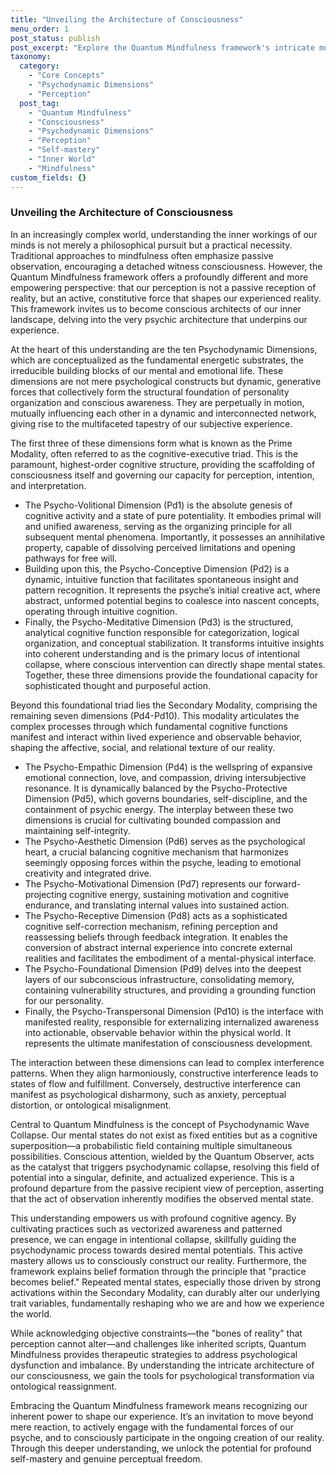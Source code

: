 ```yaml
---
title: "Unveiling the Architecture of Consciousness"
menu_order: 1
post_status: publish
post_excerpt: "Explore the Quantum Mindfulness framework's intricate model of consciousness, from the fundamental psychodynamic dimensions to the active role of the observer in shaping experienced reality. Discover how our perception isn't passive, but a powerful, generative force that can be intentionally guided for psychological well-being."
taxonomy:
  category:
    - "Core Concepts"
    - "Psychodynamic Dimensions"
    - "Perception"
  post_tag:
    - "Quantum Mindfulness"
    - "Consciousness"
    - "Psychodynamic Dimensions"
    - "Perception"
    - "Self-mastery"
    - "Inner World"
    - "Mindfulness"
custom_fields: {}
---
```


### Unveiling the Architecture of Consciousness

In an increasingly complex world, understanding the inner workings of our minds is not merely a philosophical pursuit but a practical necessity. Traditional approaches to mindfulness often emphasize passive observation, encouraging a detached witness consciousness. However, the Quantum Mindfulness framework offers a profoundly different and more empowering perspective: that our perception is not a passive reception of reality, but an active, constitutive force that shapes our experienced reality. This framework invites us to become conscious architects of our inner landscape, delving into the very psychic architecture that underpins our experience.

At the heart of this understanding are the ten Psychodynamic Dimensions, which are conceptualized as the fundamental energetic substrates, the irreducible building blocks of our mental and emotional life. These dimensions are not mere psychological constructs but dynamic, generative forces that collectively form the structural foundation of personality organization and conscious awareness. They are perpetually in motion, mutually influencing each other in a dynamic and interconnected network, giving rise to the multifaceted tapestry of our subjective experience.

The first three of these dimensions form what is known as the Prime Modality, often referred to as the cognitive-executive triad. This is the paramount, highest-order cognitive structure, providing the scaffolding of consciousness itself and governing our capacity for perception, intention, and interpretation.

*   The Psycho-Volitional Dimension (Pd1) is the absolute genesis of cognitive activity and a state of pure potentiality. It embodies primal will and unified awareness, serving as the organizing principle for all subsequent mental phenomena. Importantly, it possesses an annihilative property, capable of dissolving perceived limitations and opening pathways for free will.
*   Building upon this, the Psycho-Conceptive Dimension (Pd2) is a dynamic, intuitive function that facilitates spontaneous insight and pattern recognition. It represents the psyche’s initial creative act, where abstract, unformed potential begins to coalesce into nascent concepts, operating through intuitive cognition.
*   Finally, the Psycho-Meditative Dimension (Pd3) is the structured, analytical cognitive function responsible for categorization, logical organization, and conceptual stabilization. It transforms intuitive insights into coherent understanding and is the primary locus of intentional collapse, where conscious intervention can directly shape mental states. Together, these three dimensions provide the foundational capacity for sophisticated thought and purposeful action.

Beyond this foundational triad lies the Secondary Modality, comprising the remaining seven dimensions (Pd4-Pd10). This modality articulates the complex processes through which fundamental cognitive functions manifest and interact within lived experience and observable behavior, shaping the affective, social, and relational texture of our reality.

*   The Psycho-Empathic Dimension (Pd4) is the wellspring of expansive emotional connection, love, and compassion, driving intersubjective resonance. It is dynamically balanced by the Psycho-Protective Dimension (Pd5), which governs boundaries, self-discipline, and the containment of psychic energy. The interplay between these two dimensions is crucial for cultivating bounded compassion and maintaining self-integrity.
*   The Psycho-Aesthetic Dimension (Pd6) serves as the psychological heart, a crucial balancing cognitive mechanism that harmonizes seemingly opposing forces within the psyche, leading to emotional creativity and integrated drive.
*   The Psycho-Motivational Dimension (Pd7) represents our forward-projecting cognitive energy, sustaining motivation and cognitive endurance, and translating internal values into sustained action.
*   The Psycho-Receptive Dimension (Pd8) acts as a sophisticated cognitive self-correction mechanism, refining perception and reassessing beliefs through feedback integration. It enables the conversion of abstract internal experience into concrete external realities and facilitates the embodiment of a mental-physical interface.
*   The Psycho-Foundational Dimension (Pd9) delves into the deepest layers of our subconscious infrastructure, consolidating memory, containing vulnerability structures, and providing a grounding function for our personality.
*   Finally, the Psycho-Transpersonal Dimension (Pd10) is the interface with manifested reality, responsible for externalizing internalized awareness into actionable, observable behavior within the physical world. It represents the ultimate manifestation of consciousness development.

The interaction between these dimensions can lead to complex interference patterns. When they align harmoniously, constructive interference leads to states of flow and fulfillment. Conversely, destructive interference can manifest as psychological disharmony, such as anxiety, perceptual distortion, or ontological misalignment.

Central to Quantum Mindfulness is the concept of Psychodynamic Wave Collapse. Our mental states do not exist as fixed entities but as a cognitive superposition—a probabilistic field containing multiple simultaneous possibilities. Conscious attention, wielded by the Quantum Observer, acts as the catalyst that triggers psychodynamic collapse, resolving this field of potential into a singular, definite, and actualized experience. This is a profound departure from the passive recipient view of perception, asserting that the act of observation inherently modifies the observed mental state.

This understanding empowers us with profound cognitive agency. By cultivating practices such as vectorized awareness and patterned presence, we can engage in intentional collapse, skillfully guiding the psychodynamic process towards desired mental potentials. This active mastery allows us to consciously construct our reality. Furthermore, the framework explains belief formation through the principle that "practice becomes belief." Repeated mental states, especially those driven by strong activations within the Secondary Modality, can durably alter our underlying trait variables, fundamentally reshaping who we are and how we experience the world.

While acknowledging objective constraints—the "bones of reality" that perception cannot alter—and challenges like inherited scripts, Quantum Mindfulness provides therapeutic strategies to address psychological dysfunction and imbalance. By understanding the intricate architecture of our consciousness, we gain the tools for psychological transformation via ontological reassignment.

Embracing the Quantum Mindfulness framework means recognizing our inherent power to shape our experience. It’s an invitation to move beyond mere reaction, to actively engage with the fundamental forces of our psyche, and to consciously participate in the ongoing creation of our reality. Through this deeper understanding, we unlock the potential for profound self-mastery and genuine perceptual freedom.
